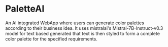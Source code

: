 # PaletteAI
An AI integrated WebApp where users can generate color palettes according to their business idea. It uses mistralai's Mistral-7B-Instruct-v0.3 model for text based generated that text is then styled to form a complete color palette for the specified requirements.
